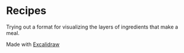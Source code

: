 # Recipes

Trying out a format for visualizing the layers of ingredients that make a meal.

Made with [Excalidraw](https://excalidraw.com)
